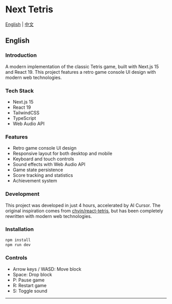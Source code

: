 
# Next Tetris 

[English](https://github.com/free-game-hub/next-tetris) | [中文](https://github.com/free-game-hub/next-tetris/blob/main/README.zh.md)

## English

### Introduction
A modern implementation of the classic Tetris game, built with Next.js 15 and React 19. This project features a retro game console UI design with modern web technologies.

### Tech Stack
- Next.js 15
- React 19
- TailwindCSS
- TypeScript
- Web Audio API

### Features
- Retro game console UI design
- Responsive layout for both desktop and mobile
- Keyboard and touch controls
- Sound effects with Web Audio API
- Game state persistence
- Score tracking and statistics
- Achievement system

### Development
This project was developed in just 4 hours, accelerated by AI Cursor. The original inspiration comes from [chvin/react-tetris](https://github.com/chvin/react-tetris/), but has been completely rewritten with modern web technologies.

### Installation
```bash
npm install
npm run dev
```

### Controls
- Arrow keys / WASD: Move block
- Space: Drop block
- P: Pause game
- R: Restart game
- S: Toggle sound

---